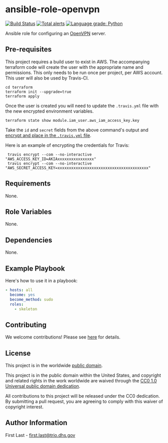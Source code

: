# ansible-role-openvpn #

[![Build Status](https://travis-ci.com/cisagov/ansible-role-openvpn.svg?branch=develop)](https://travis-ci.com/cisagov/ansible-role-openvpn)
[![Total alerts](https://img.shields.io/lgtm/alerts/g/cisagov/ansible-role-openvpn.svg?logo=lgtm&logoWidth=18)](https://lgtm.com/projects/g/cisagov/ansible-role-openvpn/alerts/)
[![Language grade: Python](https://img.shields.io/lgtm/grade/python/g/cisagov/ansible-role-openvpn.svg?logo=lgtm&logoWidth=18)](https://lgtm.com/projects/g/cisagov/ansible-role-openvpn/context:python)

Ansible role for configuring an [OpenVPN](https://openvpn.net) server.

## Pre-requisites ##

This project requires a build user to exist in AWS.  The accompanying terraform
code will create the user with the appropriate name and permissions.  This only
needs to be run once per project, per AWS account.  This user will also be used by
Travis-CI.

```console
cd terraform
terraform init --upgrade=true
terraform apply
```

Once the user is created you will need to update the `.travis.yml` file with the
new encrypted environment variables.

```console
terraform state show module.iam_user.aws_iam_access_key.key
```

Take the `id` and `secret` fields from the above command's output and [encrypt
and place in the `.travis.yml` file](https://docs.travis-ci.com/user/encryption-keys/).

Here is an example of encrypting the credentials for Travis:

```console
 travis encrypt --com --no-interactive "AWS_ACCESS_KEY_ID=AKIAxxxxxxxxxxxxxxxx"
 travis encrypt --com --no-interactive "AWS_SECRET_ACCESS_KEY=xxxxxxxxxxxxxxxxxxxxxxxxxxxxxxxxxxxxxxxx"
```

## Requirements ##

None.

## Role Variables ##

None.

## Dependencies ##

None.

## Example Playbook ##

Here's how to use it in a playbook:

```yaml
- hosts: all
  become: yes
  become_method: sudo
  roles:
    - skeleton
```

## Contributing ##

We welcome contributions!  Please see [here](CONTRIBUTING.md) for
details.

## License ##

This project is in the worldwide [public domain](LICENSE).

This project is in the public domain within the United States, and
copyright and related rights in the work worldwide are waived through
the [CC0 1.0 Universal public domain
dedication](https://creativecommons.org/publicdomain/zero/1.0/).

All contributions to this project will be released under the CC0
dedication. By submitting a pull request, you are agreeing to comply
with this waiver of copyright interest.

## Author Information ##

First Last - <first.last@trio.dhs.gov>
